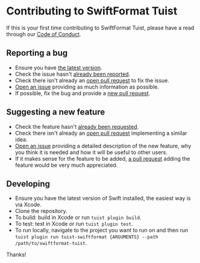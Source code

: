 # Contributing to SwiftFormat Tuist

If this is your first time contributing to SwiftFormat Tuist, please have a read through our [Code of Conduct](https://github.com/lordcodes/swiftformat-tuist/blob/master/CODE_OF_CONDUCT.md).

## Reporting a bug

* Ensure you have [the latest version](https://github.com/lordcodes/swiftformat-tuist/releases).
* Check the issue hasn't [already been reported](https://github.com/lordcodes/swiftformat-tuist/issues).
* Check there isn't already an [open pull request](https://github.com/lordcodes/swiftformat-tuist/pulls) to fix the issue.
* [Open an issue](https://github.com/lordcodes/swiftformat-tuist/issues/new/choose) providing as much information as possible.
* If possible, fix the bug and provide a [new pull request](https://github.com/lordcodes/swiftformat-tuist/pulls).

## Suggesting a new feature

* Check the feature hasn't [already been requested](https://github.com/lordcodes/swiftformat-tuist/issues).
* Check there isn't already an [open pull request](https://github.com/lordcodes/swiftformat-tuist/pulls) implementing a similar idea.
* [Open an issue](https://github.com/lordcodes/swiftformat-tuist/issues/new/choose) providing a detailed description of the new feature, why you think it is needed and how it will be useful to other users.
* If it makes sense for the feature to be added, [a pull request](https://github.com/lordcodes/swiftformat-tuist/compare) adding the feature would be very much appreciated.

## Developing

* Ensure you have the latest version of Swift installed, the easiest way is via Xcode.
* Clone the repository.
* To build: build in Xcode or run `tuist plugin build`.
* To test: test in Xcode or run `tuist plugin test`.
* To run locally, navigate to the project you want to run on and then run `tuist plugin run tuist-swiftformat {ARGUMENTS} --path /path/to/swiftformat-tuist`.

Thanks!
